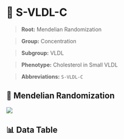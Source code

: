 # 🧪 S-VLDL-C

> **Root:** Mendelian Randomization

> **Group:** Concentration  

> **Subgroup:** VLDL

> **Phenotype:** Cholesterol in Small VLDL  

> **Abbreviations:** `S-VLDL-C`

## 🧬 Mendelian Randomization  

<img src="/MR/Figures/Inverse/ShengxianVLDLhengxianC.png"/>


## 📊 Data Table


<CsvTableMRI src="/MR_Data/Inverse/ShengxianVLDLhengxianC.csv"/>
